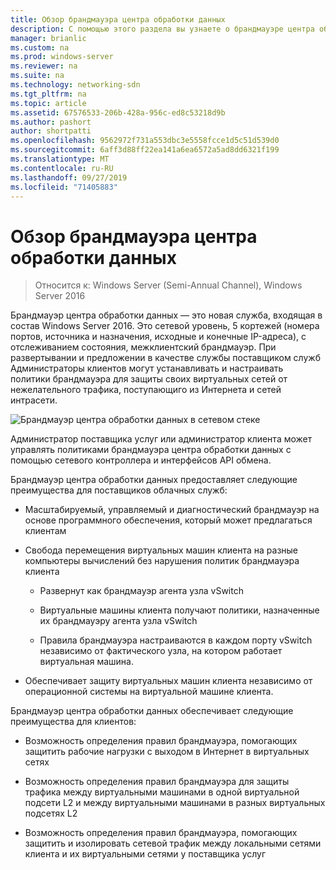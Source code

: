 ```yaml
---
title: Обзор брандмауэра центра обработки данных
description: С помощью этого раздела вы узнаете о брандмауэре центра обработки данных, который является сетевым уровнем, пятью кортежами (номерами портов, источника и назначения, IP-адресами источника и назначения), с отслеживанием состояния и межклиентским брандмауэром в Windows Server 2016.
manager: brianlic
ms.custom: na
ms.prod: windows-server
ms.reviewer: na
ms.suite: na
ms.technology: networking-sdn
ms.tgt_pltfrm: na
ms.topic: article
ms.assetid: 67576533-206b-428a-956c-ed8c53218d9b
ms.author: pashort
author: shortpatti
ms.openlocfilehash: 9562972f731a553dbc3e5558fcce1d5c51d539d0
ms.sourcegitcommit: 6aff3d88ff22ea141a6ea6572a5ad8dd6321f199
ms.translationtype: MT
ms.contentlocale: ru-RU
ms.lasthandoff: 09/27/2019
ms.locfileid: "71405883"
---
```

# <a name="datacenter-firewall-overview"></a>Обзор брандмауэра центра обработки данных

>Относится к: Windows Server (Semi-Annual Channel), Windows Server 2016

Брандмауэр центра обработки данных — это новая служба, входящая в состав Windows Server 2016. Это сетевой уровень, 5 кортежей (номера портов, источника и назначения, исходные и конечные IP-адреса), с отслеживанием состояния, межклиентский брандмауэр. При развертывании и предложении в качестве службы поставщиком служб Администраторы клиентов могут устанавливать и настраивать политики брандмауэра для защиты своих виртуальных сетей от нежелательного трафика, поступающиго из Интернета и сетей интрасети.  
  
![Брандмауэр центра обработки данных в сетевом стеке](../../../media/Datacenter-Firewall-Overview/MultitenantFirewallOverview2.png)  
  
Администратор поставщика услуг или администратор клиента может управлять политиками брандмауэра центра обработки данных с помощью сетевого контроллера и интерфейсов API обмена.  
  
Брандмауэр центра обработки данных предоставляет следующие преимущества для поставщиков облачных служб:  
  
-   Масштабируемый, управляемый и диагностический брандмауэр на основе программного обеспечения, который может предлагаться клиентам  
  
-   Свобода перемещения виртуальных машин клиента на разные компьютеры вычислений без нарушения политик брандмауэра клиента  
  
    -   Развернут как брандмауэр агента узла vSwitch  
  
    -   Виртуальные машины клиента получают политики, назначенные их брандмауэру агента узла vSwitch  
  
    -   Правила брандмауэра настраиваются в каждом порту vSwitch независимо от фактического узла, на котором работает виртуальная машина.  
  
-   Обеспечивает защиту виртуальных машин клиента независимо от операционной системы на виртуальной машине клиента.  
  
Брандмауэр центра обработки данных обеспечивает следующие преимущества для клиентов:  
  
-   Возможность определения правил брандмауэра, помогающих защитить рабочие нагрузки с выходом в Интернет в виртуальных сетях  
  
-   Возможность определения правил брандмауэра для защиты трафика между виртуальными машинами в одной виртуальной подсети L2 и между виртуальными машинами в разных виртуальных подсетях L2  
  
-   Возможность определения правил брандмауэра, помогающих защитить и изолировать сетевой трафик между локальными сетями клиента и их виртуальными сетями у поставщика услуг  
  


